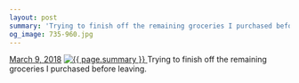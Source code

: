 ```yaml
---
layout: post
summary: 'Trying to finish off the remaining groceries I purchased before leaving.'
og_image: 735-960.jpg
---
```


<p>
  <time>
    <a href="/735">March 9, 2018</a>
  </time>
  <a href="/735">
    <img src="{{ site.assets_url }}/735-480.jpg" srcset="{{ site.assets_url }}/735-240.jpg 240w, {{ site.assets_url }}/735-480.jpg 480w, {{ site.assets_url }}/735-720.jpg 720w, {{ site.assets_url }}/735-960.jpg 960w" sizes="(min-width: 700px) 50vw, calc(100vw - 2rem)" alt="{{ page.summary }}" />
  </a>
  <span>Trying to finish off the remaining groceries I purchased before leaving.</span>
</p>
